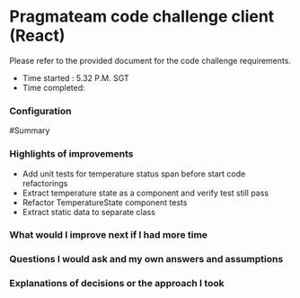 # Pragmateam code challenge client (React)

Please refer to the provided document for the code challenge requirements. 

- Time started : 5.32 P.M. SGT
- Time completed:

### Configuration

#Summary
### Highlights of improvements
- Add unit tests for temperature status span before start code refactorings 
- Extract temperature state as a component and verify test still pass 
- Refactor TemperatureState component tests 
- Extract static data to separate class

### What would I improve next if I had more time

### Questions I would ask and my own answers and assumptions

### Explanations of decisions or the approach I took
